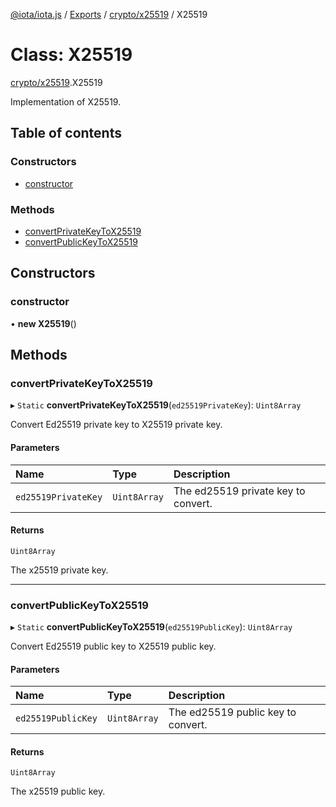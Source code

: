 [@iota/iota.js](../README.md) / [Exports](../modules.md) / [crypto/x25519](../modules/crypto_x25519.md) / X25519

# Class: X25519

[crypto/x25519](../modules/crypto_x25519.md).X25519

Implementation of X25519.

## Table of contents

### Constructors

- [constructor](crypto_x25519.x25519.md#constructor)

### Methods

- [convertPrivateKeyToX25519](crypto_x25519.x25519.md#convertprivatekeytox25519)
- [convertPublicKeyToX25519](crypto_x25519.x25519.md#convertpublickeytox25519)

## Constructors

### constructor

• **new X25519**()

## Methods

### convertPrivateKeyToX25519

▸ `Static` **convertPrivateKeyToX25519**(`ed25519PrivateKey`): `Uint8Array`

Convert Ed25519 private key to X25519 private key.

#### Parameters

| Name | Type | Description |
| :------ | :------ | :------ |
| `ed25519PrivateKey` | `Uint8Array` | The ed25519 private key to convert. |

#### Returns

`Uint8Array`

The x25519 private key.

___

### convertPublicKeyToX25519

▸ `Static` **convertPublicKeyToX25519**(`ed25519PublicKey`): `Uint8Array`

Convert Ed25519 public key to X25519 public key.

#### Parameters

| Name | Type | Description |
| :------ | :------ | :------ |
| `ed25519PublicKey` | `Uint8Array` | The ed25519 public key to convert. |

#### Returns

`Uint8Array`

The x25519 public key.
